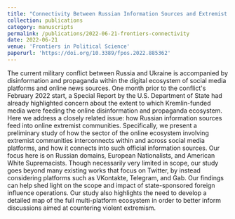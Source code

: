 ```yaml
---
title: "Connectivity Between Russian Information Sources and Extremist Communities Across Social Media Platforms"
collection: publications
category: manuscripts
permalink: /publications/2022-06-21-frontiers-connectivity
date: 2022-06-21
venue: 'Frontiers in Political Science'
paperurl: 'https://doi.org/10.3389/fpos.2022.885362'
---
```


The current military conflict between Russia and Ukraine is accompanied by disinformation and propaganda within the digital ecosystem of social media platforms and online news sources. One month prior to the conflict's February 2022 start, a Special Report by the U.S. Department of State had already highlighted concern about the extent to which Kremlin-funded media were feeding the online disinformation and propaganda ecosystem. Here we address a closely related issue: how Russian information sources feed into online extremist communities. Specifically, we present a preliminary study of how the sector of the online ecosystem involving extremist communities interconnects within and across social media platforms, and how it connects into such official information sources. Our focus here is on Russian domains, European Nationalists, and American White Supremacists. Though necessarily very limited in scope, our study goes beyond many existing works that focus on Twitter, by instead considering platforms such as VKontakte, Telegram, and Gab. Our findings can help shed light on the scope and impact of state-sponsored foreign influence operations. Our study also highlights the need to develop a detailed map of the full multi-platform ecosystem in order to better inform discussions aimed at countering violent extremism.
